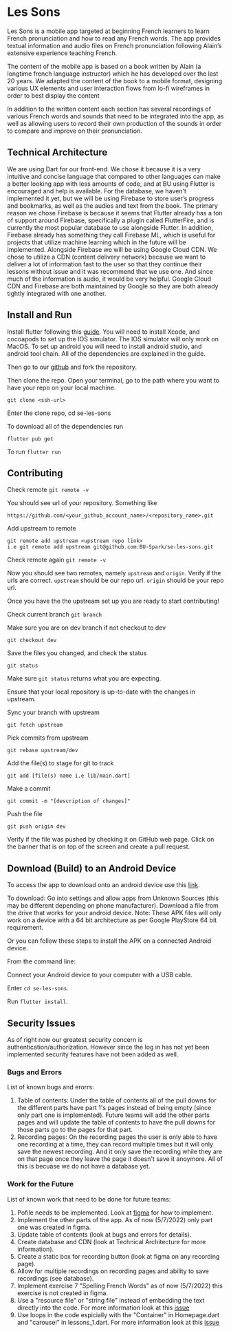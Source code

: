 # Les Sons

Les Sons is a mobile app targeted at beginning French learners to learn French pronunciation and how to read any French words. The app provides textual information and audio files on French pronunciation following Alain’s extensive experience teaching French.

The content of the mobile app is based on a book written by Alain (a longtime french language instructor) which he has developed over the last 20 years. We adapted the content of the book to a mobile format, designing various UX elements and user interaction flows from lo-fi wireframes in order to best display the content

In addition to the written content each section has several recordings of various French words and sounds that need to be integrated into the app, as well as allowing users to record their own production of the sounds in order to compare and improve on their pronunciation.

## Technical Architecture

We are using Dart for our front-end. We chose it because it is a very intuitive and concise language that compared to other languages can make a better looking app with less amounts of code, and at BU using Flutter is encouraged and help is available. For the database, we haven't implemented it yet, but we will be using Firebase to store user’s progress and bookmarks, as well as the audios and text from the book. The primary reason we chose Firebase is because it seems that Flutter already has a ton of support around Firebase, specifically a plugin called FlutterFire, and is currently the most popular database to use alongside Flutter. In addition, Firebase already has something they call Firebase ML, which is useful for projects that utilize machine learning which in the future will be implemented. Alongside Firebase we will be using Google Cloud CDN. We chose to utilize a CDN (content delivery network) because we want to deliver a lot of information fast to the user so that they continue their lessons without issue and it was recommend that we use one. And since much of the information is audio, it would be very helpful. Google Cloud CDN and Firebase are both maintained by Google so they are both already tightly integrated with one another.

## Install and Run

Install flutter following this [guide](https://docs.flutter.dev/get-started/install). You will need to install Xcode, and cocoapods to set up the IOS simulator. The IOS simulator will only work on MacOS. To set up android you will need to install android studio, and android tool chain. All of the dependencies are explained in the guide.

Then go to our [github](https://github.com/BU-Spark/se-les-sons/tree/dev) and fork the repository.

Then clone the repo. Open your terminal, go to the path where you want to have your repo on your local machine.
```
git clone <ssh-url>
```
Enter the clone repo, cd se-les-sons

To download all of the dependencies run
```
flutter pub get
```

To run `flutter run`



## Contributing

Check remote `git remote -v`

You should see url of your repository. Something like
```
https://github.com/<your_github_account_name>/<repository_name>.git
```
Add upstream to remote
```
git remote add upstream <upstream repo link>
i.e git remote add upstream git@github.com:BU-Spark/se-les-sons.git
```

Check remote again `git remote -v`

Now you should see two remotes, namely `upstream` and `origin`. Verify if the urls are correct. `upstream` should be our repo url. `origin` should be your repo url.

Once you have the the upstream set up you are ready to start contributing!

Check current branch `git branch`

Make sure you are on dev branch if not checkout to dev
```
git checkout dev
```

Save the files you changed, and check the status
```
git status
```
Make sure `git status` returns what you are expecting.

Ensure that your local repository is up-to-date with the changes in upstream.

Sync your branch with upstream
```
git fetch upstream
```

Pick commits from upstream
```
git rebase upstream/dev
```

Add the file(s) to stage for git to track
```
git add [file(s) name i.e lib/main.dart]
```
Make a commit
```
git commit -m "[description of changes]"
```

Push the file
```
git push origin dev
```

Verify if the file was pushed by checking it on GitHub web page. Click on the banner that is on top of the screen and create a pull request.

## Download (Build) to an Android Device

To access the app to download onto an android device use this [link](https://drive.google.com/file/d/1nwvSQaRbu8CHS4YzaK-phgSZs3SNkmZw/view?usp=sharing).

To download: Go into settings and allow apps from Unknown Sources (this may be different depending on phone manufacturer). Download a file from the drive that works for your android device. Note: These APK files will only work on a device with a 64 bit architecture as per Google PlayStore 64 bit requirement.

Or you can follow these steps to install the APK on a connected Android device.

From the command line:

Connect your Android device to your computer with a USB cable.

Enter `cd se-les-sons`.

Run `flutter install`.

## Security Issues

As of right now our greatest security concern is authentication/authorization. However since the log in has not yet been implemented security features have not been added as well.

### Bugs and Errors

List of known bugs and erorrs:

1. Table of contents: Under the table of contents all of the pull downs for the different parts have part 1's pages instead of being empty (since only part one is implemented). Future teams will add the other parts pages and will update the table of contents to have the pull downs for those parts go to the pages for that part.
2. Recording pages: On the recording pages the user is only able to have one recording at a time, they can record multiple times but it will only save the newest recording. And it only save the recording while they are on that page once they leave the page it doesn't save it anoymore. All of this is becuase we do not have a database yet.


### Work for the Future
List of known work that need to be done for future teams:

1. Pofile needs to be implemented. Look at [figma](https://www.figma.com/file/qBaNdXu1HLB9GjImX2dDXS/LS%3A-Wireframes?node-id=206%3A518) for how to implement.
2. Implement the other parts of the app. As of now (5/7/2022) only part one was created in figma.
3. Update table of contents (look at bugs and errors for details).
4. Create database and CDN (look at Technical Architecture for more information).
5. Create a static box for recording button (look at figma on any recording page).
6. Allow for multiple recordings on recording pages and ability to save recordings (see database).
7. Implement exercise 7 "Spelling French Words" as of now (5/7/2022) this exercise is not created in figma.
8. Use a "resource file" or "string file" instead of embedding the text directly into the code. For more information look at this [issue](https://github.com/BU-Spark/se-les-sons/issues/14)
9. Use loops in the code espicially with the "Container" in Homepage.dart and "carousel" in lessons_1.dart. For more information look at this [issue](https://github.com/BU-Spark/se-les-sons/issues/13)
 

